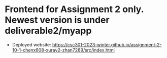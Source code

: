 # Frontend for Assignment 2 only. Newest version is under deliverable2/myapp
* Deployed website: https://csc301-2023-winter.github.io/assignment-2-10-1-chenx608-xuray2-zhan7289/src/index.html

